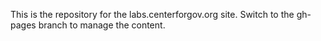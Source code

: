 This is the repository for the labs.centerforgov.org site. Switch to the gh-pages branch to manage the content.
